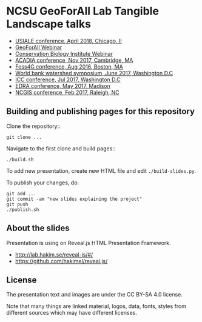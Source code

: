 NCSU GeoForAll Lab Tangible Landscape talks
===========================================
 * [USIALE conference, April 2018, Chicago, Il](https://ncsu-geoforall-lab.github.io/tangible-landscape-talk/USIALE_2018.html#/)
 * [GeoForAll Webinar](https://ncsu-geoforall-lab.github.io/tangible-landscape-talk/geoforall-webinar.html)
 * [Conservation Biology Institute Webinar](https://ncsu-geoforall-lab.github.io/tangible-landscape-talk/cbi-webinar.html)
 * [ACADIA conference, Nov 2017, Cambridge, MA](https://ncsu-geoforall-lab.github.io/tangible-landscape-talk/ACADIA_2017.html)
 * [Foss4G conference, Aug 2016, Boston, MA](https://ncsu-geoforall-lab.github.io/tangible-landscape-talk/FOSS4G_2017.html)
 * [World bank watershed symposium, June 2017, Washington D.C](https://ncsu-geoforall-lab.github.io/tangible-landscape-talk/worldbank2017.html)
 * [ICC conference, Jul 2017, Washington D.C](https://ncsu-geoforall-lab.github.io/tangible-landscape-talk/ICC_2017.html)
 * [EDRA conference, May 2017, Madison](https://ncsu-geoforall-lab.github.io/tangible-landscape-talk/EDRA_2017.html)
 * [NCGIS conference, Feb 2017, Raleigh, NC](https://ncsu-geoforall-lab.github.io/tangible-landscape-talk/ncgis2017.html)
 
Building and publishing pages for this repository
-------------------------------------------------

Clone the repository::

    git clone ...

Navigate to the first clone and build pages::

    ./build.sh

To add new presentation, create new HTML file and edit `./build-slides.py`.

To publish your changes, do:

    git add ...
    git commit -am "new slides explaining the project"
    git push
    ./publish.sh

About the slides
----------------

Presentation is using on Reveal.js HTML Presentation Framework.
 * http://lab.hakim.se/reveal-js/#/
 * https://github.com/hakimel/reveal.js/

License
-------

The presentation text and images are under the CC BY-SA 4.0 license.

Note that many things are linked material, logos, data, fonts, styles
from different sources which may have different licenses.
